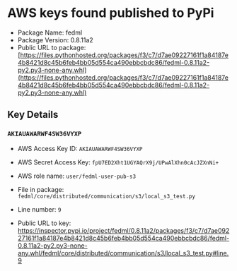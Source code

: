 # AWS keys found published to PyPi

* Package Name: fedml
* Package Version: 0.8.11a2
* Public URL to package: [https://files.pythonhosted.org/packages/f3/c7/d7ae09227161f1a84187e4b8421d8c45b6feb4bb05d554ca490ebbcbdc86/fedml-0.8.11a2-py2.py3-none-any.whl](https://files.pythonhosted.org/packages/f3/c7/d7ae09227161f1a84187e4b8421d8c45b6feb4bb05d554ca490ebbcbdc86/fedml-0.8.11a2-py2.py3-none-any.whl)

## Key Details

### `AKIAUAWARWF4SW36VYXP`

* AWS Access Key ID: `AKIAUAWARWF4SW36VYXP`
* AWS Secret Access Key: `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` 
* AWS role name: `user/fedml-user-pub-s3`
* File in package: `fedml/core/distributed/communication/s3/local_s3_test.py`
* Line number: `9`

* Public URL to key: https://inspector.pypi.io/project/fedml/0.8.11a2/packages/f3/c7/d7ae09227161f1a84187e4b8421d8c45b6feb4bb05d554ca490ebbcbdc86/fedml-0.8.11a2-py2.py3-none-any.whl/fedml/core/distributed/communication/s3/local_s3_test.py#line.9


